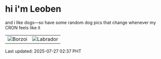 # hi i'm Leoben

and i like dogs—so have some random dog pics that change whenever my CRON feels like it

|  |  |
|--------|----------|
| ![Borzoi](https://random-dog-vercel.vercel.app/api/random-borzoi?v=1753555065) | ![Labrador](https://random-dog-vercel.vercel.app/api/random-labrador?v=1753555065) |

Last updated: 2025-07-27 02:37 PHT
